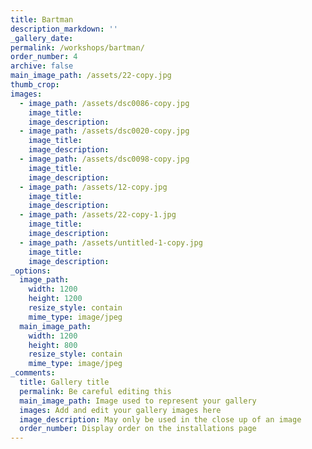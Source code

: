 ```yaml
---
title: Bartman
description_markdown: ''
_gallery_date:
permalink: /workshops/bartman/
order_number: 4
archive: false
main_image_path: /assets/22-copy.jpg
thumb_crop:
images:
  - image_path: /assets/dsc0086-copy.jpg
    image_title:
    image_description:
  - image_path: /assets/dsc0020-copy.jpg
    image_title:
    image_description:
  - image_path: /assets/dsc0098-copy.jpg
    image_title:
    image_description:
  - image_path: /assets/12-copy.jpg
    image_title:
    image_description:
  - image_path: /assets/22-copy-1.jpg
    image_title:
    image_description:
  - image_path: /assets/untitled-1-copy.jpg
    image_title:
    image_description:
_options:
  image_path:
    width: 1200
    height: 1200
    resize_style: contain
    mime_type: image/jpeg
  main_image_path:
    width: 1200
    height: 800
    resize_style: contain
    mime_type: image/jpeg
_comments:
  title: Gallery title
  permalink: Be careful editing this
  main_image_path: Image used to represent your gallery
  images: Add and edit your gallery images here
  image_description: May only be used in the close up of an image
  order_number: Display order on the installations page
---
```

